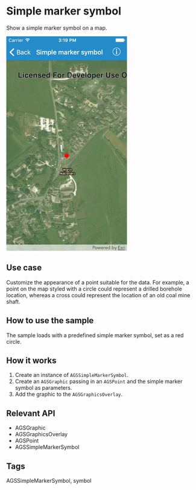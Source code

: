 # Simple marker symbol

Show a simple marker symbol on a map.

![Image of simple marker symbol](simple-marker-symbol.png)

## Use case

Customize the appearance of a point suitable for the data. For example, a point on the map styled with a circle could represent a drilled borehole location, whereas a cross could represent the location of an old coal mine shaft.

## How to use the sample

The sample loads with a predefined simple marker symbol, set as a red circle.

## How it works

1. Create an instance of `AGSSimpleMarkerSymbol`.
2. Create an `AGSGraphic` passing in an `AGSPoint` and the simple marker symbol as parameters. 
3. Add the graphic to the `AGSGraphicsOverlay`.

## Relevant API

* AGSGraphic
* AGSGraphicsOverlay
* AGSPoint
* AGSSimpleMarkerSymbol

## Tags

AGSSimpleMarkerSymbol, symbol
